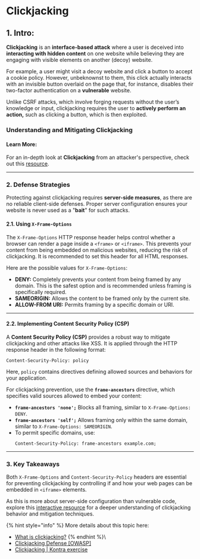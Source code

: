 # Clickjacking

## 1. Intro:

   **Clickjacking** is an **interface-based attack** where a user is deceived into **interacting with hidden content** on one website while believing they are engaging with visible elements on another (decoy) website.  

For example, a user might visit a decoy website and click a button to accept a cookie policy. However, unbeknownst to them, this click actually interacts with an invisible button overlaid on the page that, for instance, disables their two-factor authentication on a **vulnerable** website.  

Unlike CSRF attacks, which involve forging requests without the user’s knowledge or input, clickjacking requires the user to **actively perform an action,** such as clicking a button, which is then exploited.  

### Understanding and Mitigating Clickjacking  

#### Learn More:  
For an in-depth look at **Clickjacking** from an attacker's perspective, check out this [resource](https://portswigger.net/web-security/clickjacking).  

---

### 2. Defense Strategies  

Protecting against clickjacking requires **server-side measures**, as there are no reliable client-side defenses. Proper server configuration ensures your website is never used as a "**bait**" for such attacks.  

#### 2.1. Using `X-Frame-Options`  

The `X-Frame-Options` HTTP response header helps control whether a browser can render a page inside a `<frame>` or `<iframe>`. This prevents your content from being embedded on malicious websites, reducing the risk of clickjacking. It is recommended to set this header for all HTML responses.  

Here are the possible values for `X-Frame-Options`:  
- **DENY:** Completely prevents your content from being framed by any domain. This is the safest option and is recommended unless framing is specifically required.  
- **SAMEORIGIN:** Allows the content to be framed only by the current site.  
- **ALLOW-FROM URI:** Permits framing by a specific domain or URI.  

---

#### 2.2. Implementing Content Security Policy (CSP)  

A **Content Security Policy (CSP)** provides a robust way to mitigate clickjacking and other attacks like XSS. It is applied through the HTTP response header in the following format:  
```
Content-Security-Policy: policy
```  
Here, `policy` contains directives defining allowed sources and behaviors for your application.  

For clickjacking prevention, use the **`frame-ancestors`** directive, which specifies valid sources allowed to embed your content:  
- **`frame-ancestors 'none';`** Blocks all framing, similar to `X-Frame-Options: DENY`.  
- **`frame-ancestors 'self';`** Allows framing only within the same domain, similar to `X-Frame-Options: SAMEORIGIN`.  
- To permit specific domains, use:  
  ```
  Content-Security-Policy: frame-ancestors example.com;
  ```  

---

### 3. Key Takeaways  

Both `X-Frame-Options` and `Content-Security-Policy` headers are essential for preventing clickjacking by controlling if and how your web pages can be embedded in `<iframe>` elements.  

As this is more about server-side configuration than vulnerable code, explore this [interactive resource](https://application.security/free-application-security-training/owasp-top-10-clickjacking) for a deeper understanding of clickjacking behavior and mitigation techniques.  

{% hint style="info" %}
More details about this topic here:
* [What is clickjacking?](https://portswigger.net/web-security/clickjacking)
{% endhint %}\
* [Clickjacking Defense \[OWASP\]](https://cheatsheetseries.owasp.org/cheatsheets/Clickjacking_Defense_Cheat_Sheet.html#defending-with-content-security-policy-csp-frame-ancestors-directive)
* [Clickjacking  \| Kontra exercise](https://application.security/free-application-security-training/owasp-top-10-clickjacking)


